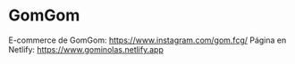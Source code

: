 # GomGom
E-commerce de GomGom: https://www.instagram.com/gom.fcg/
Página en Netlify:  https://www.gominolas.netlify.app 

